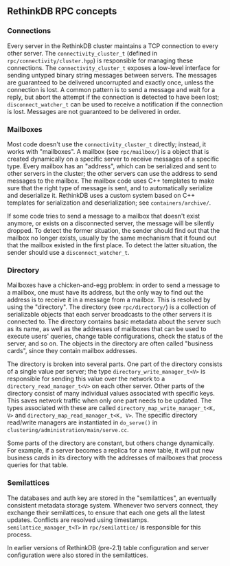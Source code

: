 ## RethinkDB RPC concepts

### Connections

Every server in the RethinkDB cluster maintains a TCP connection to every other server. The `connectivity_cluster_t` (defined in `rpc/connectivity/cluster.hpp`) is responsible for managing these connections. The `connectivity_cluster_t` exposes a low-level interface for sending untyped binary string messages between servers. The messages are guaranteed to be delivered uncorrupted and exactly once, unless the connection is lost. A common pattern is to send a message and wait for a reply, but abort the attempt if the connection is detected to have been lost; `disconnect_watcher_t` can be used to receive a notification if the connection is lost. Messages are not guaranteed to be delivered in order.

### Mailboxes

Most code doesn't use the `connectivity_cluster_t` directly; instead, it works with "mailboxes". A mailbox (see `rpc/mailbox/`) is a object that is created dynamically on a specific server to receive messages of a specific type. Every mailbox has an "address", which can be serialized and sent to other servers in the cluster; the other servers can use the address to send messages to the mailbox. The mailbox code uses C++ templates to make sure that the right type of message is sent, and to automatically serialize and deserialize it. RethinkDB uses a custom system based on C++ templates for serialization and deserialization; see `containers/archive/`.

If some code tries to send a message to a mailbox that doesn't exist anymore, or exists on a disconnected server, the message will be silently dropped. To detect the former situation, the sender should find out that the mailbox no longer exists, usually by the same mechanism that it found out that the mailbox existed in the first place. To detect the latter situation, the sender should use a `disconnect_watcher_t`.

### Directory

Mailboxes have a chicken-and-egg problem: in order to send a message to a mailbox, one must have its address, but the only way to find out the address is to receive it in a message from a mailbox. This is resolved by using the "directory". The directory (see `rpc/directory/`) is a collection of serializable objects that each server broadcasts to the other servers it is connected to. The directory contains basic metadata about the server such as its name, as well as the addresses of mailboxes that can be used to execute users' queries, change table configurations, check the status of the server, and so on. The objects in the directory are often called "business cards", since they contain mailbox addresses.

The directory is broken into several parts. One part of the directory consists of a single value per server; the type `directory_write_manager_t<V>` is responsible for sending this value over the network to a `directory_read_manager_t<V>` on each other server. Other parts of the directory consist of many individual values associated with specific keys. This saves network traffic when only one part needs to be updated. The types associated with these are called `directory_map_write_manager_t<K, V>` and `directory_map_read_manager_t<K, V>`. The specific directory read/write managers are instantiated in `do_serve()` in `clustering/administration/main/serve.cc`.

Some parts of the directory are constant, but others change dynamically. For example, if a server becomes a replica for a new table, it will put new business cards in its directory with the addresses of mailboxes that process queries for that table.

### Semilattices

The databases and auth key are stored in the "semilattices", an eventually consistent metadata storage system. Whenever two servers connect, they exchange their semilattices, to ensure that each one gets all the latest updates. Conflicts are resolved using timestamps. `semilattice_manager_t<T>` in `rpc/semilattice/` is responsible for this process.

In earlier versions of RethinkDB (pre-2.1) table configuration and server configuration were also stored in the semilattices.
